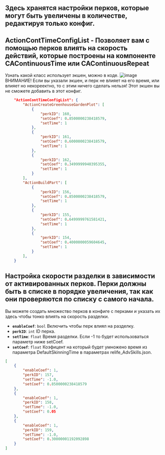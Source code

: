 ## Здесь хранятся настройки перков, которые могут быть увеличены в количестве, редактируя только конфиг.
## ActionContTimeConfigList - Позволяет вам с помощью перков влиять на скорость действий, которые построены на компоненте CAContinuousTime или CAContinuousRepeat

Узнать какой класс использует экшен, можно в коде.
![image](https://github.com/user-attachments/assets/21ebf8e4-3a57-47ec-97d8-7d47d62e4c55)
ВНИМАНИЕ! Если вы указали экшен, и перк не влияет на его время, или влияет но некореектно, то с этим ничего сделать нельзя! Этот экшен вы не сможете добавить в этот конфиг.

```json
    "ActionContTimeConfigList": {
        "ActionCreateGreenhouseGardenPlot": [
            {
                "perkID": 160,
                "setCoef": 0.8500000238418579,
                "setTime": 1
            },
            {
                "perkID": 161,
                "setCoef": 0.6000000238418579,
                "setTime": 1
            },
            {
                "perkID": 162,
                "setCoef": 0.3499999940395355,
                "setTime": 1
            }
        ],
        "ActionBuildPart": [
            {
                "perkID": 156,
                "setCoef": 0.8500000238418579,
                "setTime": 1
            },
            {
                "perkID": 155,
                "setCoef": 0.6499999761581421,
                "setTime": 1
            },
            {
                "perkID": 154,
                "setCoef": 0.4000000059604645,
                "setTime": 1
            }
        ],
    }
```

## Настройка скорости разделки в зависимости от активированных перков. Перки должны быть в списке в порядке увеличения, так как они проверяются по списку с самого начала.
Вы можете создать множество перков в конфиге с перками и указать их здесь чтобы тонко влиять на скорость разделки.

- **`enableCoef`**: `bool` Включить чтобы перк влиял на разделку.
- **`perkID`**: `int` ID перка.
- **`setTime`**: `float` Время разделки. Если -1 то будет использоваться параметр ниже setCoef.
- **`setCoef`**: `float` Коэфицент на который будет умножено время из параметра DefaultSkinningTime в параметрах relife_AdvSkills.json.
  
```json
[
    {
        "enableCoef": 1,
        "perkID": 157,
        "setTime": -1.0,
        "setCoef": 0.8500000238418579
    },
    {
        "enableCoef": 1,
        "perkID": 158,
        "setTime": -1.0,
        "setCoef": 0.05
    },
    {
        "enableCoef": 1,
        "perkID": 159,
        "setTime": -1.0,
        "setCoef": 0.30000001192092898
    }
]
```

